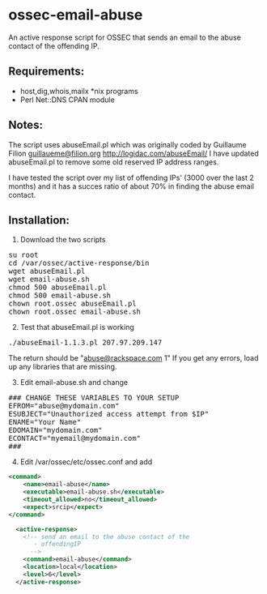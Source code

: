 ossec-email-abuse
=================

An active response script for OSSEC that sends an email to the abuse contact of the offending IP.

Requirements:
-------------
* host,dig,whois,mailx *nix programs
* Perl Net::DNS CPAN module

Notes:
------
The script uses abuseEmail.pl which was originally coded by Guillaume Filion <guillaueme@filion.org> http://logidac.com/abuseEmail/
I have updated abuseEmail.pl to remove some old reserved IP address ranges. 

I have tested the script over my list of offending IPs' (3000 over the last 2 months) and it has a succes ratio of about 70% in finding the abuse email contact.

Installation:
-------------
1. Download the two scripts
<pre>
su root
cd /var/ossec/active-response/bin
wget abuseEmail.pl
wget email-abuse.sh
chmod 500 abuseEmail.pl
chmod 500 email-abuse.sh
chown root.ossec abuseEmail.pl
chown root.ossec email-abuse.sh
</pre>
2. Test that abuseEmail.pl is working
<pre>
./abuseEmail-1.1.3.pl 207.97.209.147
</pre>
The return should be "abuse@rackspace.com     1"
If you get any errors, load up any libraries that are missing.

3. Edit email-abuse.sh and change 
<pre>
### CHANGE THESE VARIABLES TO YOUR SETUP
EFROM="abuse@mydomain.com"
ESUBJECT="Unauthorized access attempt from $IP"
ENAME="Your Name"
EDOMAIN="mydomain.com"
ECONTACT="myemail@mydomain.com"
###
</pre>
4. Edit /var/ossec/etc/ossec.conf and add
`````xml
<command>
    <name>email-abuse</name>
    <executable>email-abuse.sh</executable>
    <timeout_allowed>no</timeout_allowed>
    <expect>srcip</expect>
</command>

  <active-response>
    <!-- send an email to the abuse contact of the
       - offendingIP
      -->
    <command>email-abuse</command>
    <location>local</location>
    <level>6</level>
  </active-response>
`````

